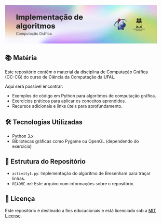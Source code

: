 <picture>
  <source media="(prefers-color-scheme: dark)" srcset="/.github/cover.png">
  <source media="(prefers-color-scheme: light)" srcset="/.github/cover_light.png">
    <img alt="Computação Gráfica" src="/.github/cover_light.png">
</picture>

<br />

## 📚 Matéria

Este repositório contém o material da disciplina de Computação Gráfica (CC-CG) do curso de Ciência da Computação da UFAL.

Aqui será possível encontrar:
- Exemplos de código em Python para algoritmos de computação gráfica.
- Exercícios práticos para aplicar os conceitos aprendidos.
- Recursos adicionais e links úteis para aprofundamento.

## 🛠️ Tecnologias Utilizadas
- Python 3.x
- Bibliotecas gráficas como Pygame ou OpenGL (dependendo do exercício)

## 📂 Estrutura do Repositório
- `activity1.py`: Implementação do algoritmo de Bresenham para traçar linhas.
- `README.md`: Este arquivo com informações sobre o repositório.

## 📄 Licença

Este repositório é destinado a fins educacionais e está licenciado sob a [MIT License](LICENSE).